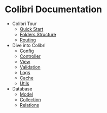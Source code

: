 Colibri Documentation
=====================

- Colibri Tour
  - [Quick Start](/en/quick.md)
  - [Folders Structure](/en/folders.md)
  - [Routing](/en/routing.md)
- Dive into Colibri
  - [Config](/en/config.md)
  - [Controller](/en/controller.md)
  - [View](/en/view.md)
  - [Validation](/en/validation.md)
  - [Logs](/en/log.md)
  - [Cache](/en/cache.md)
  - [Utils](/en/utils.md)
- Database
  - [Model](/en/model.md)
  - [Collection](/en/collection.md)
  - [Relations](/en/relations.md)
